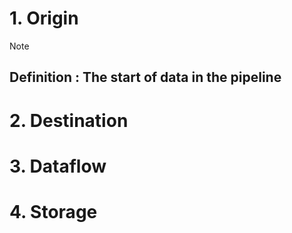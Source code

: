 # 1. Origin

> [!NOTE]
> ## Definition : The start of data in the pipeline

# 2. Destination
# 3. Dataflow
# 4. Storage
